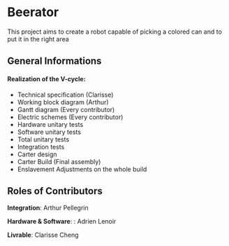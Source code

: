 # Beerator
This project aims to create a robot capable of picking a colored can and to put it in the right area

## General Informations

#### Realization of the V-cycle:
* Technical specification (Clarisse)
* Working block diagram (Arthur)
* Gantt diagram (Every contributor)
* Electric schemes (Every contributor)
* Hardware unitary tests
* Software unitary tests
* Total unitary tests
* Integration tests
* Carter design
* Carter Build (Final assembly)
* Enslavement Adjustments on the whole build

## Roles of Contributors

**Integration**: Arthur Pellegrin 

**Hardware & Software**: : Adrien Lenoir

**Livrable**: Clarisse Cheng

